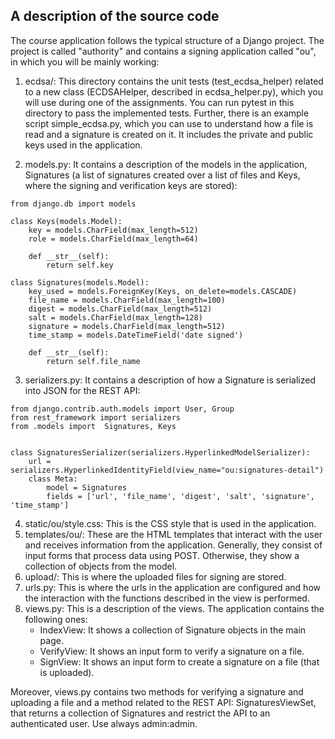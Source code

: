 ## A description of the source code

The course application follows the typical structure of a Django project.
The project is called "authority" and contains a signing application called
"ou", in which you will be mainly working:

1. ecdsa/: This directory contains the unit tests (test_ecdsa_helper) related to a new class
(ECDSAHelper, described in ecdsa_helper.py), which you will use during one of the assignments. 
You can run pytest in this directory to pass the implemented tests. Further, there is
an example script simple_ecdsa.py, which you can use to understand how a file is read and
a signature is created on it. It includes the private and public keys used in the application.

2. models.py: It contains a description of the models in the application, Signatures (a list of
signatures created over a list of files and Keys, where the signing and verification keys are stored):

```
from django.db import models

class Keys(models.Model):
    key = models.CharField(max_length=512)
    role = models.CharField(max_length=64)
    
    def __str__(self):
        return self.key

class Signatures(models.Model):
    key_used = models.ForeignKey(Keys, on_delete=models.CASCADE)
    file_name = models.CharField(max_length=100)
    digest = models.CharField(max_length=512)
    salt = models.CharField(max_length=128)
    signature = models.CharField(max_length=512)
    time_stamp = models.DateTimeField('date signed')
    
    def __str__(self):
        return self.file_name
```

3. serializers.py: It contains a description of how a Signature is serialized
into JSON for the REST API:

```
from django.contrib.auth.models import User, Group
from rest_framework import serializers
from .models import  Signatures, Keys                


class SignaturesSerializer(serializers.HyperlinkedModelSerializer):
    url = serializers.HyperlinkedIdentityField(view_name="ou:signatures-detail")
    class Meta:
        model = Signatures
        fields = ['url', 'file_name', 'digest', 'salt', 'signature', 'time_stamp']
```

4. static/ou/style.css: This is the CSS style that is used in the application.
5. templates/ou/: These are the HTML templates that interact with the user and receives
information from the application. Generally, they consist of input forms that process
data using POST. Otherwise, they show a collection of objects from the model.
6. upload/: This is where the uploaded files for signing are stored.
7. urls.py: This is where the urls in the application are configured and how the
interaction with the functions described in the view is performed.
8. views.py: This is a description of the views. The application contains the following
ones:
    - IndexView: It shows a collection of Signature objects in the main page. 
    - VerifyView: It shows an input form to verify a signature on a file.
    - SignView: It shows an input form to create a signature on a file (that is uploaded).

Moreover, views.py contains two methods for verifying a signature and uploading a file
and a method related to the REST API: SignaturesViewSet, that returns a collection
of Signatures and restrict the API to an authenticated user. Use always admin:admin.
